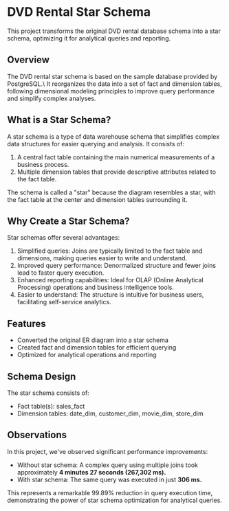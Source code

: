 # DVD Rental Star Schema

This project transforms the original DVD rental database schema into a star schema, optimizing it for analytical queries and reporting.

## Overview

The DVD rental star schema is based on the sample database provided by PostgreSQL.\ 
It reorganizes the data into a set of fact and dimension tables, following dimensional modeling principles to improve query performance and simplify complex analyses.

## What is a Star Schema?

A star schema is a type of data warehouse schema that simplifies complex data structures for easier querying and analysis. It consists of:

1. A central fact table containing the main numerical measurements of a business process.
2. Multiple dimension tables that provide descriptive attributes related to the fact table.

The schema is called a "star" because the diagram resembles a star, with the fact table at the center and dimension tables surrounding it.

## Why Create a Star Schema?

Star schemas offer several advantages:

1. Simplified queries: Joins are typically limited to the fact table and dimensions, making queries easier to write and understand.
2. Improved query performance: Denormalized structure and fewer joins lead to faster query execution.
3. Enhanced reporting capabilities: Ideal for OLAP (Online Analytical Processing) operations and business intelligence tools.
4. Easier to understand: The structure is intuitive for business users, facilitating self-service analytics.

## Features

- Converted the original ER diagram into a star schema
- Created fact and dimension tables for efficient querying
- Optimized for analytical operations and reporting

## Schema Design

The star schema consists of:

- Fact table(s): sales_fact
- Dimension tables: date_dim, customer_dim, movie_dim, store_dim

## Observations

In this project, we've observed significant performance improvements:

- Without star schema: A complex query using multiple joins took approximately **4 minutes 27 seconds (267,302 ms).**
- With star schema: The same query was executed in just **306 ms.**

This represents a remarkable 99.89% reduction in query execution time, demonstrating the power of star schema optimization for analytical queries.
